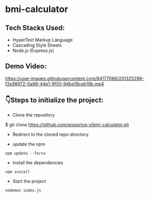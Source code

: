 # bmi-calculator

## Tech Stacks Used:
- HyperText Markup Language
- Cascading Style Sheets
- Node.js (Express.js)

## Demo Video:

https://user-images.githubusercontent.com/84177086/201325298-f2e98972-0a88-44e1-9f50-94be18ceb19b.mp4

## :point_down:Steps to initialize the project:

- Clone the repository

$ git clone https://github.com/anjupriya-v/bmi-calculator.git

- Redirect to the cloned repo directory

- update the npm

`npm update --force`

- Install the dependencies

`npm install`

- Start the project 

`nodemon index.js`
